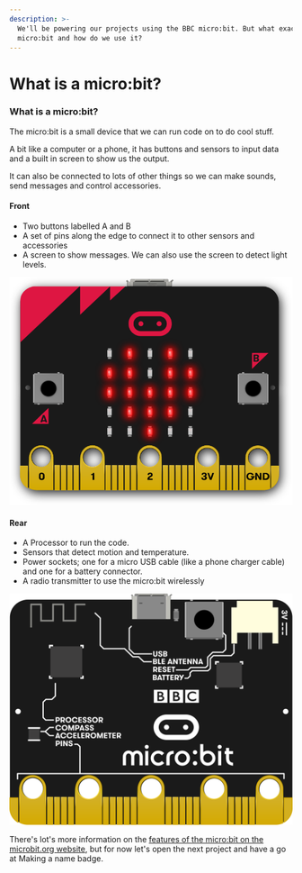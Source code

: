 ```yaml
---
description: >-
  We'll be powering our projects using the BBC micro:bit. But what exactly is a
  micro:bit and how do we use it?
---
```


# What is a micro:bit?

### 

### What is a micro:bit?

The micro:bit is a small device that we can run code on to do cool stuff. 

A bit like a computer or a phone, it has buttons and sensors to input data and a built in screen to show us the output. 

It can also be connected to lots of other things so we can make sounds, send messages and control accessories.

#### Front 

* Two buttons labelled A and B
* A set of pins along the edge to connect it to other sensors and accessories
*   A screen to show messages. We can also use the screen to detect light levels.

![front of the micro:bit](.gitbook/assets/custom-microbit.png)

#### Rear

* A Processor to run the code.
* Sensors that detect motion and temperature.
*  Power sockets; one for a micro USB cable \(like a phone charger cable\) and one for a battery connector.
* A radio transmitter to use the micro:bit wirelessly

![back of the micro:bit](.gitbook/assets/g11978.png)



There's lot's more information on the [features of the micro:bit on the microbit.org website](https://microbit.org/guide/features/), but for now  let's open the next project and have a go at Making a name badge.


